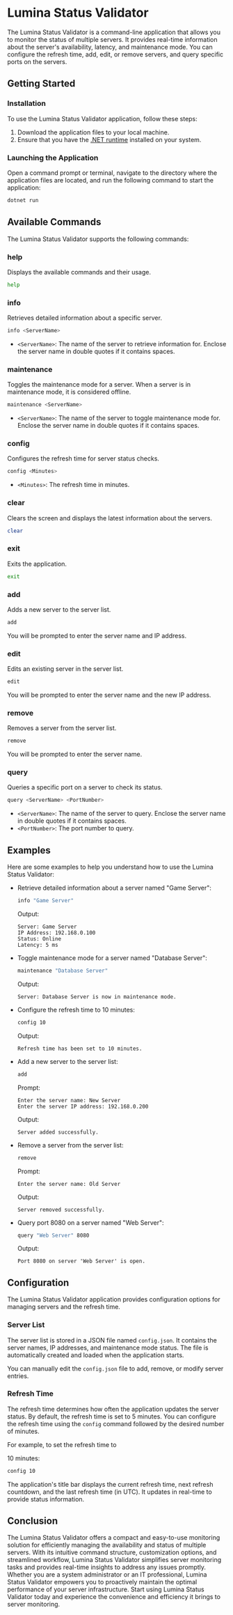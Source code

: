# Lumina Status Validator

The Lumina Status Validator is a command-line application that allows you to monitor the status of multiple servers. It provides real-time information about the server's availability, latency, and maintenance mode. You can configure the refresh time, add, edit, or remove servers, and query specific ports on the servers.

## Getting Started

### Installation

To use the Lumina Status Validator application, follow these steps:

1. Download the application files to your local machine.
2. Ensure that you have the [.NET runtime](https://dotnet.microsoft.com/download) installed on your system.

### Launching the Application

Open a command prompt or terminal, navigate to the directory where the application files are located, and run the following command to start the application:

```bash
dotnet run
```

## Available Commands

The Lumina Status Validator supports the following commands:

### help

Displays the available commands and their usage.

```bash
help
```

### info

Retrieves detailed information about a specific server.

```bash
info <ServerName>
```

- `<ServerName>`: The name of the server to retrieve information for. Enclose the server name in double quotes if it contains spaces.

### maintenance

Toggles the maintenance mode for a server. When a server is in maintenance mode, it is considered offline.

```bash
maintenance <ServerName>
```

- `<ServerName>`: The name of the server to toggle maintenance mode for. Enclose the server name in double quotes if it contains spaces.

### config

Configures the refresh time for server status checks.

```bash
config <Minutes>
```

- `<Minutes>`: The refresh time in minutes.

### clear

Clears the screen and displays the latest information about the servers.

```bash
clear
```

### exit

Exits the application.

```bash
exit
```

### add

Adds a new server to the server list.

```bash
add
```

You will be prompted to enter the server name and IP address.

### edit

Edits an existing server in the server list.

```bash
edit
```

You will be prompted to enter the server name and the new IP address.

### remove

Removes a server from the server list.

```bash
remove
```

You will be prompted to enter the server name.

### query

Queries a specific port on a server to check its status.

```bash
query <ServerName> <PortNumber>
```

- `<ServerName>`: The name of the server to query. Enclose the server name in double quotes if it contains spaces.
- `<PortNumber>`: The port number to query.

## Examples

Here are some examples to help you understand how to use the Lumina Status Validator:

- Retrieve detailed information about a server named "Game Server":

  ```bash
  info "Game Server"
  ```

  Output:

  ```
  Server: Game Server
  IP Address: 192.168.0.100
  Status: Online
  Latency: 5 ms
  ```

- Toggle maintenance mode for a server named "Database Server":

  ```bash
  maintenance "Database Server"
  ```

  Output:

  ```
  Server: Database Server is now in maintenance mode.
  ```

- Configure the refresh time to 10 minutes:

  ```bash
  config 10
  ```

  Output:

  ```
  Refresh time has been set to 10 minutes.
  ```

- Add a new server to the server list:

  ```bash
  add
  ```

  Prompt:

  ```
  Enter the server name: New Server
  Enter the server IP address: 192.168.0.200
  ```

  Output:

  ```
  Server added successfully.
  ```

- Remove a server from the server list:

  ```bash
  remove
  ```

  Prompt:

  ```
  Enter the server name: Old Server
  ```

  Output:

  ```
  Server removed successfully.
  ```

- Query port 8080 on a server named "Web Server":

  ```bash
  query "Web Server" 8080
  ```

  Output:

  ```
  Port 8080 on server 'Web Server' is open.
  ```

## Configuration

The Lumina Status Validator application provides configuration options for managing servers and the refresh time.

### Server List

The server list is stored in a JSON file named `config.json`. It contains the server names, IP addresses, and maintenance mode status. The file is automatically created and loaded when the application starts.

You can manually edit the `config.json` file to add, remove, or modify server entries.

### Refresh Time

The refresh time determines how often the application updates the server status. By default, the refresh time is set to 5 minutes. You can configure the refresh time using the `config` command followed by the desired number of minutes.

For example, to set the refresh time to 

10 minutes:

```bash
config 10
```

The application's title bar displays the current refresh time, next refresh countdown, and the last refresh time (in UTC). It updates in real-time to provide status information.

## Conclusion

The Lumina Status Validator offers a compact and easy-to-use monitoring solution for efficiently managing the availability and status of multiple servers. With its intuitive command structure, customization options, and streamlined workflow, Lumina Status Validator simplifies server monitoring tasks and provides real-time insights to address any issues promptly. Whether you are a system administrator or an IT professional, Lumina Status Validator empowers you to proactively maintain the optimal performance of your server infrastructure. Start using Lumina Status Validator today and experience the convenience and efficiency it brings to server monitoring.